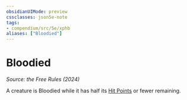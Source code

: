 ```yaml
---
obsidianUIMode: preview
cssclasses: json5e-note
tags:
- compendium/src/5e/xphb
aliases: ["Bloodied"]
---
```

# Bloodied
*Source: the Free Rules (2024)* 

A creature is Bloodied while it has half its [Hit Points](rules/variant-rules/hit-points-xphb.md) or fewer remaining.